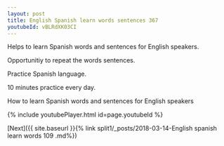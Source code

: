 ```yaml
---
layout: post
title: English Spanish learn words sentences 367 
youtubeId: vBLRdXK03CI
---
```

 
 
Helps to learn Spanish words and sentences for English speakers.

Opportunitiy to repeat the words sentences. 

Practice Spanish language. 
 
10 minutes practice every day. 
 
How to learn Spanish words and sentences for English speakers 
 
{% include youtubePlayer.html id=page.youtubeId %}
 
 
[Next]({{ site.baseurl }}{% link  split1/_posts/2018-03-14-English spanish learn words 109 .md%})
 
